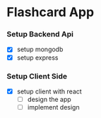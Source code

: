 # Flashcard App

### Setup Backend Api
  - [x] setup mongodb
  - [x] setup express

### Setup Client Side
- [x] setup client with react
  - [ ] design the app
  - [ ] implement design

